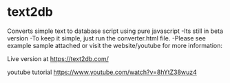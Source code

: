# text2db
Converts simple text to database script using pure javascript 
-Its still in beta version
-To keep it simple, just run the converter.html file.
-Please see example sample attached or visit the website/youtube for more information:

Live version at
https://text2db.com/

youtube tutorial
https://www.youtube.com/watch?v=8hYtZ38wuz4

